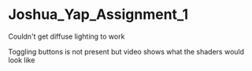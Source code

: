 # Joshua_Yap_Assignment_1

Couldn't get diffuse lighting to work

Toggling buttons is not present but video shows what the shaders would look like
